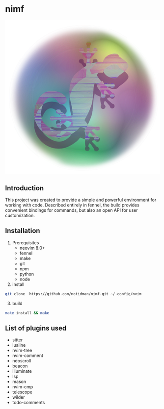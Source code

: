 # nimf
<p align="center"><img src="res/img/nimf.svg" alt="nimf"/></p>

## Introduction
This project was created to provide a simple and powerful environment for working with code. Described entirely in fennel, the build provides convenient bindings for commands, but also an open API for user customization.

## Installation
1.  Prerequisites
    * neovim 8.0+
    * fennel
    * make
    * git
    * npm
    * python
    * node
2. install

```sh
git clone  https://github.com/notidman/nimf.git ~/.config/nvim
```
3. build
```sh
make install && make
```
## List of plugins used
* sitter
* lualine
* nvim-tree
* nvim-comment
* neoscroll
* beacon
* illuminate
* lsp
* mason
* nvim-cmp
* telescope
* wilder
* todo-comments

